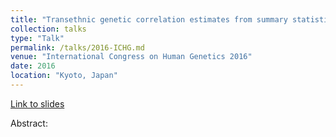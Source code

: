 ```yaml
---
title: "Transethnic genetic correlation estimates from summary statistics"
collection: talks
type: "Talk"
permalink: /talks/2016-ICHG.md
venue: "International Congress on Human Genetics 2016"
date: 2016
location: "Kyoto, Japan"
---
```


[Link to slides](http://brielin.github.io/pages/404.md)

Abstract:

